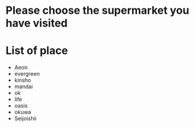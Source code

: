 # Please choose the supermarket you have visited

# List of place
- Aeon
- evergreen
- kinsho
- mandai
- ok
- life
- oasis
- okuwa
- Seijoishii
